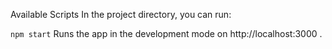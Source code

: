 Available Scripts
In the project directory, you can run:

`npm start`
Runs the app in the development mode on http://localhost:3000 .
